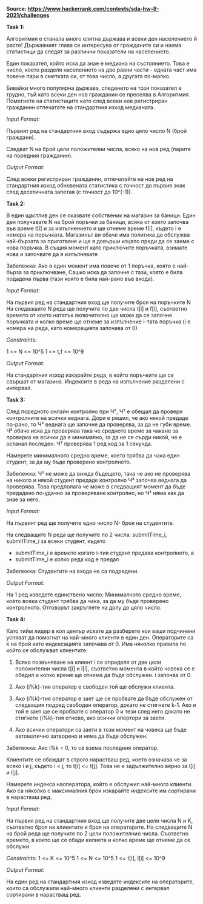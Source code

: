 **Source: https://www.hackerrank.com/contests/sda-hw-8-2021/challenges**

**Task 1:**

Алгоритмия e станала много елитна държава и всеки ден населението й расте! Държавният глава се интересува от гражданите си и наема статистици да следят за различни показатели на населението.

Един показател, който иска да знае е медиана на състоянието. Това е число, което разделя населението на две равни части - едната част има повече пари в сметката си, от това число, а другата по-малко.

Бивайки много популярна държава, следенето на този показател е трудно, тъй като всеки ден нов гражданин се преселва в Алгоритмия. Помогнете на статистиците като след всеки нов регистриран гражданин отпечатате на стандартния изход медианата.

*Input Format:*

Първият ред на стандартния вход съдържа едно цяло число N (брой граждани).

Следват N на брой цели положителни числа, всяко на нов ред (парите на поредния гражданин).

*Output Format:*

След всеки регистриран гражданин, отпечатайте на нов ред на стандартния изход обновената статистика с точност до първия знак след десетичната запетая (с точност до 10^(-1)).


**Task 2:**

В един щастлив ден се оказвате собственик на магазин за баници. Един ден получавате N на брой поръчки за баници, всяка от които започва във време t[i] и за изпълнението и ще отнеме време f[i], където i е номера на поръчката. Магазинът ви обаче има политика да обслужва най-бързата за приготвяне и ще я довърши изцяло преди да се заеме с нова поръчка. В същия момент като приключите поръчката, взимате нова и започвате да я изпълнявате

Забележка: Ако в един момент има повече от 1 поръчка, която е най-бърза за приключване, Сашко иска да започне с тази, която е била подадена първа (тази която е била най-рано във входа).

*Input Format:*

На първия ред на стандартния вход ще получите броя на поръчките N На следвашите N реда ще получите по две числа t[i] и f[i], съответно времето от което нататък включително ще може да се започне поръчката и колко време ще отнеме за изпълнение i-тата поръчка (i e номера на реда, като номерацията започава от 0)

*Constraints:*

1 <= N <= 10^5 1 <= t,f <= 10^9

*Output Format:*

На стандартния изход изкарайте реда, в който поръчките ще се свършат от магазина. Индексите в реда на изпълнение разделени с интервал.


**Task 3:**

След поредното онлайн контролно при Ч², Ч² е обещал да провери контролните на всички веднага. Дори е решил, че ако някой предаде по-рано, то Ч² веднага ще започне да проверява, за да не губи време. Ч² обаче иска да проверява така че средното време за чакане за проверка на всички да е минимално, за да не се сърди никой, че е останал последен. Ч² проверява 1 ред код за 1 секунда.

Намерете минималното средно време, което трябва да чака един студент, за да му бъде проверено контролното.

Забележка: Ч² не може да вижда бъдещето, така че ако не проверява на никого и някой студент предаде контролно Ч² започва веднага да проверява. Това предполага че може в следващият момент да бъде предадено по-удачно за проверяване контролно, но Ч² няма как да знае за него.

*Input Format:*

На първият ред ще получите едно число N- броя на студентите.

На следващите N реда ще получите по 2 числа: 
submitTime_i, submitTime_i  за всеки студент, където
- submitTime_i е времето когато i-тия студент предава контролното, а
- submitTime_i е колко реда код е предал

Забележка: Студентите на входа не са подредени.

*Output Format:*

На 1 ред изведете единствено число: Минималното средно време, което всеки студент трябва да чака, за да му бъде проверено контролното. Отговорът закръглете на долу до цяло число.


**Task 4:**

Като тийм лидер в кол център искате да разберете кои ваши подчинени успяват да помогнат на най-много клиенти в един ден. Операторите са k на брой като индексацията започава от 0. Има няколко правила по който се обслужват клиентите:

1. Всяко позвъняване на клиент i се определя от две цели положителни числа t[i] и l[i], съответно момента в който човека се е обадил и колко време ще отнема да бъде обслужен. i започва от 0.

2. Ако (i%k)-тия оператор е свободен той ще обслужи клиента.

3. Ако (i%k)-тия оператор е зает ще се пробвате да бъде обслужен от следващия подред свободен оператор, докато не стигнете k-1. Ако и той е зает ще се пробвате с оператор 0 и тези след него докато не стигнете (i%k)-тия отново, ако всички опертори за заети.

4. Ако всички оператори са заети в този момент на човека ще бъде автоматично затворено и няма да бъде обслужен.

Забележка: Ако i%k = 0, то се взема последния оператор.

Клиентите се обаждат в строго нарастваш ред, което означава че за всяко i и j, където i < j, то t[i] <= t[j]. Това не е задължително вярно за l[i] и l[j].

Намерете индекса наоператора, който е обслужил най-много клиенти. Ако са няколко с максималния брои изкарайте индексите им сортирани в нарастваш ред.

*Input Format:*

На първия ред на стандартния вход ще получите две цели числа N и K, съответно броя на клиентите и броя на операторите. На следващите N на брой реда ще получите по 2 цели положителнио числа. Съответно времето, в което ще се обади килиета и колко време ще отнеме да се обслужи

*Constraints:*
1 <= K <= 10^5 1 <= N <= 10^5 1 <= t[i], l[i] <= 10^9

*Output Format:*

На един ред на стандартния изход изведете индексите на операторите, които са обслужили най-много клиенти разделени с интервал сортирани в нарастващ ред.
